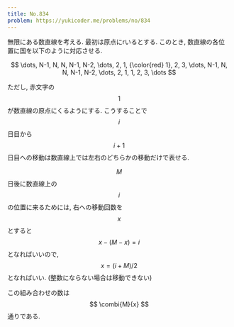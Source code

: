 ```yaml
---
title: No.834
problem: https://yukicoder.me/problems/no/834
---
```

無限にある数直線を考える. 最初は原点にrいるとする. このとき, 数直線の各位置に国を以下のように対応させる.

$$
\dots, N-1, N, N, N-1, N-2, \dots, 2, 1, {\color{red} 1}, 2, 3, \dots, N-1, N, N, N-1, N-2, \dots, 2, 1, 1, 2, 3, \dots
$$

ただし, 赤文字の $$ 1 $$ が数直線の原点にくるようにする. こうすることで $$ i $$ 日目から $$ i+1 $$ 日目への移動は数直線上では左右のどちらかの移動だけで表せる.

$$ M $$ 日後に数直線上の $$ i $$ の位置に来るためには, 右への移動回数を $$ x $$ とすると $$ x - (M-x) = i $$ となればいいので, $$ x = (i+M)/2 $$ となればいい. (整数にならない場合は移動できない)

この組み合わせの数は $$ \combi{M}{x} $$ 通りである.
